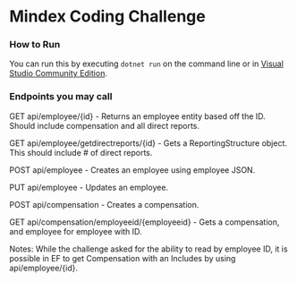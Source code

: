 # Mindex Coding Challenge

### How to Run
You can run this by executing `dotnet run` on the command line or in [Visual Studio Community Edition](https://www.visualstudio.com/downloads/).


### Endpoints you may call

GET api/employee/{id} - Returns an employee entity based off the ID. Should include compensation and all direct reports.

GET api/employee/getdirectreports/{id} - Gets a ReportingStructure object. This should include # of direct reports.

POST api/employee - Creates an employee using employee JSON.

PUT api/employee - Updates an employee.

POST api/compensation - Creates a compensation.

GET api/compensation/employeeid/{employeeid} - Gets a compensation, and employee for employee with ID.


Notes:
While the challenge asked for the ability to read by employee ID, it is possible in EF to get Compensation with an Includes by using api/employee/{id}.


